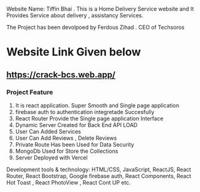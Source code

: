 Website Name: Tiffin Bhai . This is a Home Delivery Service website and It Provides Service about delivery , assistancy Services.

The Project has been devolpoed by Ferdous Zihad . CEO of Techsoros

# Website Link Given below

## https://crack-bcs.web.app/

### Project Feature

1. It is react application. Super Smooth and Single page application
2. firebase auth to authentication integretade Succesfully
3. React Router Provide the Single page application Interface
4. Dynamic Server Created for Back End API LOAD
5. User Can Added Services
6. User Can Add Reviews , Delete Reviews
7. Private Route Has been Used for Data Security
8. MongoDb Used for Store the Collections
9. Server Deployed with Vercel

Development tools & technology:
HTML/CSS, JavaScript, ReactJS, React Router, React Bootstrap, Google firebase auth, React Components, React Hot Toast , React PhotoView , React Cont UP etc.
